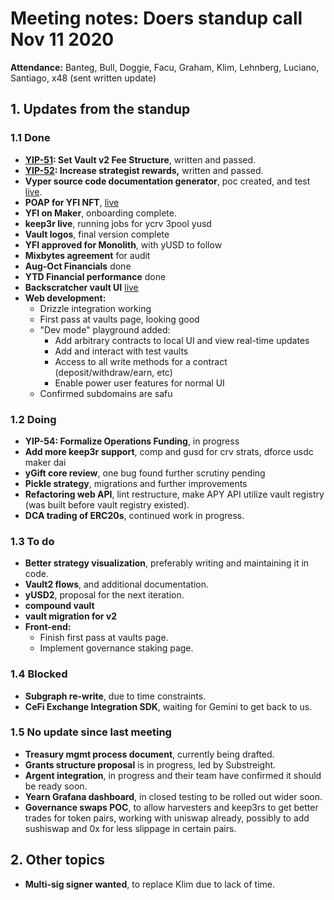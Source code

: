 # Meeting notes: Doers standup call Nov 11 2020

**Attendance:** Banteg, Bull, Doggie, Facu, Graham, Klim, Lehnberg, Luciano, Santiago, x48 (sent written update)

## 1. Updates from the standup

### 1.1 Done
- **[YIP-51](https://gov.yearn.finance/t/yip-51-set-vault-v2-fee-structure/7752): Set Vault v2 Fee Structure**, written and passed.
- **[YIP-52](https://gov.yearn.finance/t/yip-52-make-strategist-skin-in-game-partner-for-make-benefit-of-glorious-brain-of-yearn-voting-open-nov-9-nov-12/): Increase strategist rewards,** written and passed.
- **Vyper source code documentation generator**, poc created, and test [live](https://app.gitbook.com/@lehnberg/s/yearn-docs-test/untitled-1).
- **POAP for YFI NFT**, [live](https://poap.delivery/yfi-og/)
- **YFI on Maker**, onboarding complete.
- **keep3r live**, running jobs for ycrv 3pool yusd
- **Vault logos**, final version complete
- **YFI approved for Monolith**, with yUSD to follow
- **Mixbytes agreement** for audit
- **Aug-Oct Financials** done
- **YTD Financial performance** done
- **Backscratcher vault UI** [live](https://crv.ape.tax)
- **Web development:**
   - Drizzle integration working
   - First pass at vaults page, looking good
   - "Dev mode" playground added:
       - Add arbitrary contracts to local UI and view real-time updates
       - Add and interact with test vaults
       - Access to all write methods for a contract (deposit/withdraw/earn, etc)
       - Enable power user features for normal UI
   - Confirmed subdomains are safu

### 1.2 Doing

- **YIP-54: Formalize Operations Funding**, in progress 
- **Add more keep3r support**, comp and gusd for crv strats, dforce usdc maker dai
- **yGift core review**, one bug found further scrutiny pending
- **Pickle strategy**, migrations and further improvements
- **Refactoring web API**, lint restructure, make APY API utilize vault registry (was built before vault registry existed).
- **DCA trading of ERC20s**, continued work in progress.
 

### 1.3 To do
- **Better strategy visualization**, preferably writing and maintaining it in code.
- **Vault2 flows**, and additional documentation.
- **yUSD2**, proposal for the next iteration.
- **compound vault**
- **vault migration for v2**
- **Front-end:**
   - Finish first pass at vaults page.
   - Implement governance staking page.

### 1.4 Blocked

- **Subgraph re-write**, due to time constraints.
- **CeFi Exchange Integration SDK**, waiting for Gemini to get back to us.

### 1.5 No update since last meeting

- **Treasury mgmt process document**, currently being drafted.
- **Grants structure proposal** is in progress, led by Substreight.
- **Argent integration**, in progress and their team have confirmed it should be ready soon.
- **Yearn Grafana dashboard**, in closed testing to be rolled out wider soon.
- **Governance swaps POC**, to allow harvesters and keep3rs to get better trades for token pairs, working with uniswap already, possibly to add sushiswap and 0x for less slippage in certain pairs.


## 2. Other topics

- **Multi-sig signer wanted**, to replace Klim due to lack of time.

